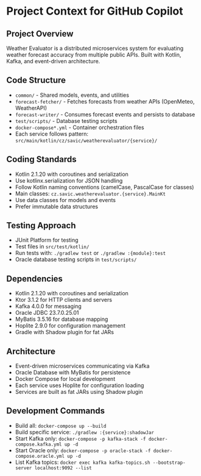 # Project Context for GitHub Copilot

## Project Overview
Weather Evaluator is a distributed microservices system for evaluating weather forecast accuracy from multiple public APIs. Built with Kotlin, Kafka, and event-driven architecture.

## Code Structure
- `common/` - Shared models, events, and utilities
- `forecast-fetcher/` - Fetches forecasts from weather APIs (OpenMeteo, WeatherAPI)
- `forecast-writer/` - Consumes forecast events and persists to database
- `test/scripts/` - Database testing scripts
- `docker-compose*.yml` - Container orchestration files
- Each service follows pattern: `src/main/kotlin/cz/savic/weatherevaluator/{service}/`

## Coding Standards
- Kotlin 2.1.20 with coroutines and serialization
- Use kotlinx.serialization for JSON handling
- Follow Kotlin naming conventions (camelCase, PascalCase for classes)
- Main classes: `cz.savic.weatherevaluator.{service}.MainKt`
- Use data classes for models and events
- Prefer immutable data structures

## Testing Approach
- JUnit Platform for testing
- Test files in `src/test/kotlin/`
- Run tests with: `./gradlew test` or `./gradlew :{module}:test`
- Oracle database testing scripts in `test/scripts/`

## Dependencies
- Kotlin 2.1.20 with coroutines and serialization
- Ktor 3.1.2 for HTTP clients and servers
- Kafka 4.0.0 for messaging
- Oracle JDBC 23.7.0.25.01
- MyBatis 3.5.16 for database mapping
- Hoplite 2.9.0 for configuration management
- Gradle with Shadow plugin for fat JARs

## Architecture
- Event-driven microservices communicating via Kafka
- Oracle Database with MyBatis for persistence
- Docker Compose for local development
- Each service uses Hoplite for configuration loading
- Services are built as fat JARs using Shadow plugin

## Development Commands
- Build all: `docker-compose up --build`
- Build specific service: `./gradlew :{service}:shadowJar`
- Start Kafka only: `docker-compose -p kafka-stack -f docker-compose.kafka.yml up -d`
- Start Oracle only: `docker-compose -p oracle-stack -f docker-compose.oracle.yml up -d`
- List Kafka topics: `docker exec kafka kafka-topics.sh --bootstrap-server localhost:9092 --list`